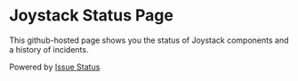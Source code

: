 # Joystack Status Page

This github-hosted page shows you the status of Joystack components and a history of
incidents.

Powered by [Issue Status](https://github.com/tadhglewis/issue-status)